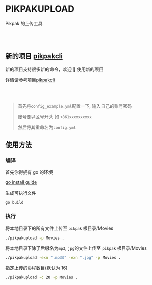 # PIKPAKUPLOAD

Pikpak 的上传工具

<br>
<br>

## 新的项目 [pikpakcli](https://github.com/52funny/pikpakcli)

新的项目支持很多新的命令，欢迎 👏 使用新的项目

详情请参考项目[pikpakcli](https://github.com/52funny/pikpakcli)

<br>
<br>

> 首先将`config_example.yml`配置一下, 输入自己的账号密码
>
> 账号要以区号开头 如 `+861xxxxxxxxxx`
>
> 然后将其重命名为`config.yml`

## 使用方法

### 编译

首先你得拥有 go 的环境

[go install guide](https://go.dev/doc/install)

生成可执行文件

```bash
go build
```

### 执行

将本地目录下的所有文件上传至 `pikpak` 根目录/Movies

```bash
./pikpakupload -p Movies .
```

将本地目录下除了后缀名为`mp3`, `jpg`的文件上传至 `pikpak` 根目录/Movies

```bash
./pikpakupload -exn ".mp3$" -exn ".jpg" -p Movies .
```

指定上传的协程数目(默认为 16)

```bash
./pikpakupload -c 20 -p Movies .
```
